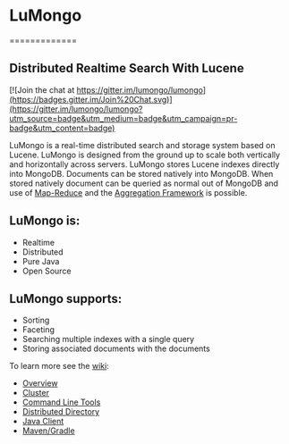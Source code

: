 # LuMongo
=============
## Distributed Realtime Search With Lucene

[![Join the chat at https://gitter.im/lumongo/lumongo](https://badges.gitter.im/Join%20Chat.svg)](https://gitter.im/lumongo/lumongo?utm_source=badge&utm_medium=badge&utm_campaign=pr-badge&utm_content=badge)


LuMongo is a real-time distributed search and storage system based on Lucene. LuMongo is designed from the ground up to scale both vertically and horizontally across servers. LuMongo
stores Lucene indexes directly into MongoDB.  Documents can be stored natively into MongoDB.  When stored natively document can be queried as normal
out of MongoDB and use of [Map-Reduce](http://docs.mongodb.org/manual/core/map-reduce/) and the [Aggregation Framework](http://docs.mongodb.org/manual/core/aggregation-introduction/) is possible.</p>


## LuMongo is:
* Realtime
* Distributed
* Pure Java
* Open Source

## LuMongo supports:
* Sorting
* Faceting
* Searching multiple indexes with a single query
* Storing associated documents with the documents

To learn more see the [wiki](https://github.com/lumongo/lumongo/wiki):
* [Overview](https://github.com/lumongo/lumongo/wiki/Overview)
* [Cluster](https://github.com/lumongo/lumongo/wiki/Cluster)
* [Command Line Tools](https://github.com/lumongo/lumongo/wiki/Command-Line-Tools)
* [Distributed Directory](https://github.com/lumongo/lumongo/wiki/Distributed-Directory)
* [Java Client](https://github.com/lumongo/lumongo/wiki/Java-Client)
* [Maven/Gradle](https://github.com/lumongo/lumongo/wiki/Maven) 

